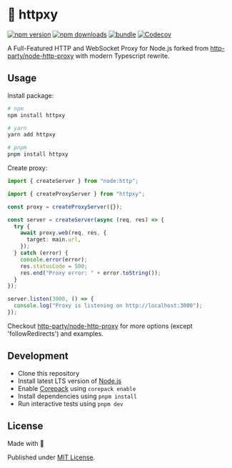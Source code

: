 # 🔀 httpxy

[![npm version][npm-version-src]][npm-version-href]
[![npm downloads][npm-downloads-src]][npm-downloads-href]
[![bundle][bundle-src]][bundle-href]
[![Codecov][codecov-src]][codecov-href]

A Full-Featured HTTP and WebSocket Proxy for Node.js forked from [http-party/node-http-proxy](https://github.com/http-party/node-http-proxy) with modern Typescript rewrite.

## Usage

Install package:

```sh
# npm
npm install httpxy

# yarn
yarn add httpxy

# pnpm
pnpm install httpxy
```

Create proxy:

```ts
import { createServer } from "node:http";

import { createProxyServer } from "httpxy";

const proxy = createProxyServer({});

const server = createServer(async (req, res) => {
  try {
    await proxy.web(req, res, {
      target: main.url,
    });
  } catch (error) {
    console.error(error);
    res.statusCode = 500;
    res.end("Proxy error: " + error.toString());
  }
});

server.listen(3000, () => {
  console.log("Proxy is listening on http://localhost:3000");
});
```

Checkout [http-party/node-http-proxy](https://github.com/http-party/node-http-proxy) for more options (except 'followRedirects') and examples.

## Development

- Clone this repository
- Install latest LTS version of [Node.js](https://nodejs.org/en/)
- Enable [Corepack](https://github.com/nodejs/corepack) using `corepack enable`
- Install dependencies using `pnpm install`
- Run interactive tests using `pnpm dev`

## License

Made with 💛

Published under [MIT License](./LICENSE).

<!-- Badges -->

[npm-version-src]: https://img.shields.io/npm/v/httpxy?style=flat&colorA=18181B&colorB=F0DB4F
[npm-version-href]: https://npmjs.com/package/httpxy
[npm-downloads-src]: https://img.shields.io/npm/dm/httpxy?style=flat&colorA=18181B&colorB=F0DB4F
[npm-downloads-href]: https://npmjs.com/package/httpxy
[codecov-src]: https://img.shields.io/codecov/c/gh/unjs/httpxy/main?style=flat&colorA=18181B&colorB=F0DB4F
[codecov-href]: https://codecov.io/gh/unjs/httpxy
[bundle-src]: https://img.shields.io/bundlephobia/minzip/httpxy?style=flat&colorA=18181B&colorB=F0DB4F
[bundle-href]: https://bundlephobia.com/result?p=httpxy
